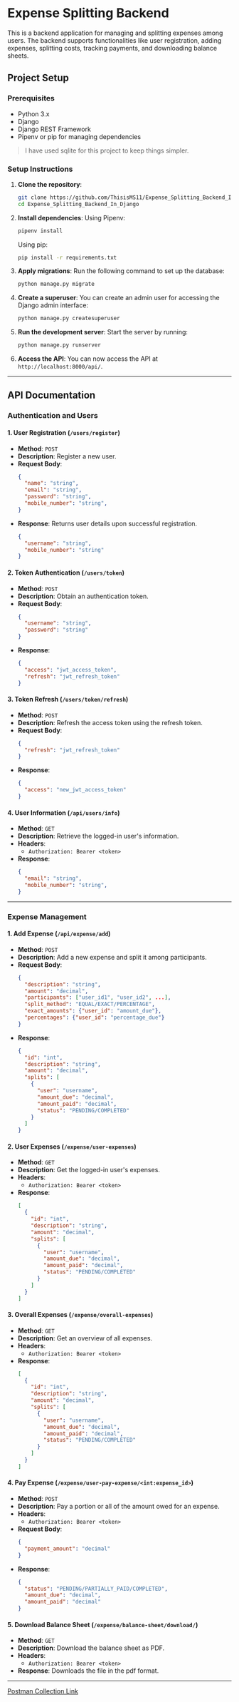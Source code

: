 # Expense Splitting Backend

This is a backend application for managing and splitting expenses among users. The backend supports functionalities like user registration, adding expenses, splitting costs, tracking payments, and downloading balance sheets.

## Project Setup

### Prerequisites

- Python 3.x
- Django
- Django REST Framework
- Pipenv or pip for managing dependencies

> I have used sqlite for this project to keep things simpler.

### Setup Instructions

1. **Clone the repository**:
   ```bash
   git clone https://github.com/ThisisMS11/Expense_Splitting_Backend_In_Django.git
   cd Expense_Splitting_Backend_In_Django
   ```

2. **Install dependencies**:
   Using Pipenv:
   ```bash
   pipenv install
   ```

   Using pip:
   ```bash
   pip install -r requirements.txt
   ```


3. **Apply migrations**:
   Run the following command to set up the database:
   ```bash
   python manage.py migrate
   ```

4. **Create a superuser**:
   You can create an admin user for accessing the Django admin interface:
   ```bash
   python manage.py createsuperuser
   ```

5. **Run the development server**:
   Start the server by running:
   ```bash
   python manage.py runserver
   ```

6. **Access the API**:
   You can now access the API at `http://localhost:8000/api/`.

---

## API Documentation

### **Authentication and Users**

#### 1. **User Registration** (`/users/register`)

- **Method**: `POST`
- **Description**: Register a new user.
- **Request Body**:
  ```json
  {
    "name": "string",
    "email": "string",
    "password": "string",
    "mobile_number": "string",
  }
  ```
- **Response**: Returns user details upon successful registration.
  ```json
  {
    "username": "string",
    "mobile_number": "string"
  }
  ```

#### 2. **Token Authentication** (`/users/token`)

- **Method**: `POST`
- **Description**: Obtain an authentication token.
- **Request Body**:
  ```json
  {
    "username": "string",
    "password": "string"
  }
  ```
- **Response**:
  ```json
  {
    "access": "jwt_access_token",
    "refresh": "jwt_refresh_token"
  }
  ```

#### 3. **Token Refresh** (`/users/token/refresh`)

- **Method**: `POST`
- **Description**: Refresh the access token using the refresh token.
- **Request Body**:
  ```json
  {
    "refresh": "jwt_refresh_token"
  }
  ```
- **Response**:
  ```json
  {
    "access": "new_jwt_access_token"
  }
  ```

#### 4. **User Information** (`/api/users/info`)

- **Method**: `GET`
- **Description**: Retrieve the logged-in user's information.
- **Headers**:
  - `Authorization: Bearer <token>`
- **Response**:
  ```json
  {
    "email": "string",
    "mobile_number": "string",
  }
  ```
---

### **Expense Management**

#### 1. **Add Expense** (`/api/expense/add`)

- **Method**: `POST`
- **Description**: Add a new expense and split it among participants.
- **Request Body**:
  ```json
  {
    "description": "string",
    "amount": "decimal",
    "participants": ["user_id1", "user_id2", ...],
    "split_method": "EQUAL/EXACT/PERCENTAGE",
    "exact_amounts": {"user_id": "amount_due"},
    "percentages": {"user_id": "percentage_due"}
  }
  ```
- **Response**:
  ```json
  {
    "id": "int",
    "description": "string",
    "amount": "decimal",
    "splits": [
      {
        "user": "username",
        "amount_due": "decimal",
        "amount_paid": "decimal",
        "status": "PENDING/COMPLETED"
      }
    ]
  }
  ```

#### 2. **User Expenses** (`/expense/user-expenses`)

- **Method**: `GET`
- **Description**: Get the logged-in user's expenses.
- **Headers**:
  - `Authorization: Bearer <token>`
- **Response**:
  ```json
  [
    {
      "id": "int",
      "description": "string",
      "amount": "decimal",
      "splits": [
        {
          "user": "username",
          "amount_due": "decimal",
          "amount_paid": "decimal",
          "status": "PENDING/COMPLETED"
        }
      ]
    }
  ]
  ```

#### 3. **Overall Expenses** (`/expense/overall-expenses`)

- **Method**: `GET`
- **Description**: Get an overview of all expenses.
- **Headers**:
  - `Authorization: Bearer <token>`
- **Response**:
  ```json
  [
    {
      "id": "int",
      "description": "string",
      "amount": "decimal",
      "splits": [
        {
          "user": "username",
          "amount_due": "decimal",
          "amount_paid": "decimal",
          "status": "PENDING/COMPLETED"
        }
      ]
    }
  ]
  ```

#### 4. **Pay Expense** (`/expense/user-pay-expense/<int:expense_id>`)

- **Method**: `POST`
- **Description**: Pay a portion or all of the amount owed for an expense.
- **Headers**:
  - `Authorization: Bearer <token>`
- **Request Body**:
  ```json
  {
    "payment_amount": "decimal"
  }
  ```
- **Response**:
  ```json
  {
    "status": "PENDING/PARTIALLY_PAID/COMPLETED",
    "amount_due": "decimal",
    "amount_paid": "decimal"
  }
  ```

#### 5. **Download Balance Sheet** (`/expense/balance-sheet/download/`)

- **Method**: `GET`
- **Description**: Download the balance sheet as PDF.
- **Headers**:
  - `Authorization: Bearer <token>`
- **Response**: Downloads the file in the pdf format.

---


[Postman Collection Link](https://drive.google.com/file/d/1ia3xMPLT3JatoR2eVt0HbYBu4-u8nnAQ/view?usp=sharing)

